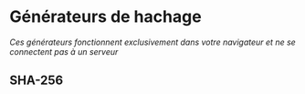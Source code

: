 # Générateurs de hachage
_Ces générateurs fonctionnent exclusivement dans votre navigateur et ne se connectent pas à un serveur_

## SHA-256

<HashGenerator algorithm="sha-256"
    inputPlaceholder="Saisissez le texte à hacher (ceci est traité comme un mot de passe !)"
    digestPlaceholder="Cela sera mis à jour avec le hachage une fois l'entrée fournie"
/>